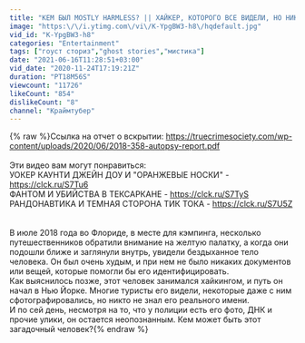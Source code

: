 ```yaml
---
title: "КЕМ БЫЛ MOSTLY HARMLESS? || ХАЙКЕР, КОТОРОГО ВСЕ ВИДЕЛИ, НО НИКТО НЕ ЗНАЕТ"
image: "https:\/\/i.ytimg.com\/vi\/K-YpgBW3-h8\/hqdefault.jpg"
vid_id: "K-YpgBW3-h8"
categories: "Entertainment"
tags: ["гоуст сториз","ghost stories","мистика"]
date: "2021-06-16T11:28:51+03:00"
vid_date: "2020-11-24T17:19:21Z"
duration: "PT18M56S"
viewcount: "11726"
likeCount: "854"
dislikeCount: "8"
channel: "Краймтубер"
---
```

{% raw %}Ссылка на отчет о вскрытии: <a rel="nofollow" target="blank" href="https://truecrimesociety.com/wp-content/uploads/2020/06/2018-358-autopsy-report.pdf">https://truecrimesociety.com/wp-content/uploads/2020/06/2018-358-autopsy-report.pdf</a><br /><br />Эти видео вам могут понравиться: <br />УОКЕР КАУНТИ ДЖЕЙН ДОУ И &quot;ОРАНЖЕВЫЕ НОСКИ&quot; - <a rel="nofollow" target="blank" href="https://clck.ru/S7Tu6">https://clck.ru/S7Tu6</a><br />ФАНТОМ И УБИЙСТВА В ТЕКСАРКАНЕ - <a rel="nofollow" target="blank" href="https://clck.ru/S7TyS">https://clck.ru/S7TyS</a><br />РАНДОНАВТИКА И ТЕМНАЯ СТОРОНА ТИК ТОКА - <a rel="nofollow" target="blank" href="https://clck.ru/S7U5Z">https://clck.ru/S7U5Z</a><br /><br /><br />В июле 2018 года во Флориде, в месте для кэмпинга, несколько путешественников обратили внимание на желтую палатку, а когда они подошли ближе и заглянули внутрь, увидели бездыханное тело человека. Он был очень худым, и при нем не было никаких документов или вещей, которые помогли бы его идентифицировать. <br />Как выяснилось позже, этот человек занимался хайкингом, и путь он начал в Нью Йорке. Многие туристы его видели, некоторые даже с ним сфотографировались, но никто не знал его реального имени.<br />И по сей день, несмотря на то, что у полиции есть его фото, ДНК и прочие улики, он остается неопознанным. Кем может быть этот загадочный человек?{% endraw %}
